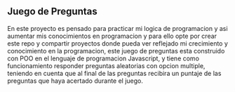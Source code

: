 ## Juego de Preguntas

En este proyecto es pensado para practicar mi logica de programacion y asi aumentar mis conocimientos en programacion y para ello opte por crear este repo y compartir proyectos donde pueda ver reflejado mi crecimiento y conocimiento en la programacion, este juego de preguntas esta construido con POO en el lenguaje de programacion Javascript, y tiene como funcionamiento responder preguntas aleatorias con opcion multiple, teniendo en cuenta que al final de las preguntas recibira un puntaje de las preguntas que haya acertado durante el juego.